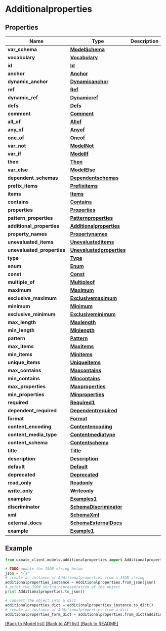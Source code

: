 # Additionalproperties


## Properties
Name | Type | Description | Notes
------------ | ------------- | ------------- | -------------
**var_schema** | [**ModelSchema**](ModelSchema.md) |  | [optional] 
**vocabulary** | [**Vocabulary**](Vocabulary.md) |  | [optional] 
**id** | [**Id**](Id.md) |  | [optional] 
**anchor** | [**Anchor**](Anchor.md) |  | [optional] 
**dynamic_anchor** | [**Dynamicanchor**](Dynamicanchor.md) |  | [optional] 
**ref** | [**Ref**](Ref.md) |  | [optional] 
**dynamic_ref** | [**Dynamicref**](Dynamicref.md) |  | [optional] 
**defs** | [**Defs**](Defs.md) |  | [optional] 
**comment** | [**Comment**](Comment.md) |  | [optional] 
**all_of** | [**Allof**](Allof.md) |  | [optional] 
**any_of** | [**Anyof**](Anyof.md) |  | [optional] 
**one_of** | [**Oneof**](Oneof.md) |  | [optional] 
**var_not** | [**ModelNot**](ModelNot.md) |  | [optional] 
**var_if** | [**ModelIf**](ModelIf.md) |  | [optional] 
**then** | [**Then**](Then.md) |  | [optional] 
**var_else** | [**ModelElse**](ModelElse.md) |  | [optional] 
**dependent_schemas** | [**Dependentschemas**](Dependentschemas.md) |  | [optional] 
**prefix_items** | [**Prefixitems**](Prefixitems.md) |  | [optional] 
**items** | [**Items**](Items.md) |  | [optional] 
**contains** | [**Contains**](Contains.md) |  | [optional] 
**properties** | [**Properties**](Properties.md) |  | [optional] 
**pattern_properties** | [**Patternproperties**](Patternproperties.md) |  | [optional] 
**additional_properties** | [**Additionalproperties**](Additionalproperties.md) |  | [optional] 
**property_names** | [**Propertynames**](Propertynames.md) |  | [optional] 
**unevaluated_items** | [**Unevaluateditems**](Unevaluateditems.md) |  | [optional] 
**unevaluated_properties** | [**Unevaluatedproperties**](Unevaluatedproperties.md) |  | [optional] 
**type** | [**Type**](Type.md) |  | [optional] 
**enum** | [**Enum**](Enum.md) |  | [optional] 
**const** | [**Const**](Const.md) |  | [optional] 
**multiple_of** | [**Multipleof**](Multipleof.md) |  | [optional] 
**maximum** | [**Maximum**](Maximum.md) |  | [optional] 
**exclusive_maximum** | [**Exclusivemaximum**](Exclusivemaximum.md) |  | [optional] 
**minimum** | [**Minimum**](Minimum.md) |  | [optional] 
**exclusive_minimum** | [**Exclusiveminimum**](Exclusiveminimum.md) |  | [optional] 
**max_length** | [**Maxlength**](Maxlength.md) |  | [optional] 
**min_length** | [**Minlength**](Minlength.md) |  | [optional] 
**pattern** | [**Pattern**](Pattern.md) |  | [optional] 
**max_items** | [**Maxitems**](Maxitems.md) |  | [optional] 
**min_items** | [**Minitems**](Minitems.md) |  | [optional] 
**unique_items** | [**Uniqueitems**](Uniqueitems.md) |  | [optional] 
**max_contains** | [**Maxcontains**](Maxcontains.md) |  | [optional] 
**min_contains** | [**Mincontains**](Mincontains.md) |  | [optional] 
**max_properties** | [**Maxproperties**](Maxproperties.md) |  | [optional] 
**min_properties** | [**Minproperties**](Minproperties.md) |  | [optional] 
**required** | [**Required1**](Required1.md) |  | [optional] 
**dependent_required** | [**Dependentrequired**](Dependentrequired.md) |  | [optional] 
**format** | [**Format**](Format.md) |  | [optional] 
**content_encoding** | [**Contentencoding**](Contentencoding.md) |  | [optional] 
**content_media_type** | [**Contentmediatype**](Contentmediatype.md) |  | [optional] 
**content_schema** | [**Contentschema**](Contentschema.md) |  | [optional] 
**title** | [**Title**](Title.md) |  | [optional] 
**description** | [**Description**](Description.md) |  | [optional] 
**default** | [**Default**](Default.md) |  | [optional] 
**deprecated** | [**Deprecated**](Deprecated.md) |  | [optional] 
**read_only** | [**Readonly**](Readonly.md) |  | [optional] 
**write_only** | [**Writeonly**](Writeonly.md) |  | [optional] 
**examples** | [**Examples1**](Examples1.md) |  | [optional] 
**discriminator** | [**SchemaDiscriminator**](SchemaDiscriminator.md) |  | [optional] 
**xml** | [**SchemaXml**](SchemaXml.md) |  | [optional] 
**external_docs** | [**SchemaExternalDocs**](SchemaExternalDocs.md) |  | [optional] 
**example** | [**Example1**](Example1.md) |  | [optional] 

## Example

```python
from uxmate_client.models.additionalproperties import Additionalproperties

# TODO update the JSON string below
json = "{}"
# create an instance of Additionalproperties from a JSON string
additionalproperties_instance = Additionalproperties.from_json(json)
# print the JSON string representation of the object
print Additionalproperties.to_json()

# convert the object into a dict
additionalproperties_dict = additionalproperties_instance.to_dict()
# create an instance of Additionalproperties from a dict
additionalproperties_form_dict = additionalproperties.from_dict(additionalproperties_dict)
```
[[Back to Model list]](../README.md#documentation-for-models) [[Back to API list]](../README.md#documentation-for-api-endpoints) [[Back to README]](../README.md)



